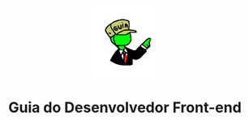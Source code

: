 <p align="center">
  <a href="https://github.com/arthurspk/guiadofrontend">
    <img src="./images/guia.png" alt="Guia do Desenvolvedor Front-end" width="140" height="140">
  </a>
  <h1 align="center">Guia do Desenvolvedor Front-end</h1>
</p>
